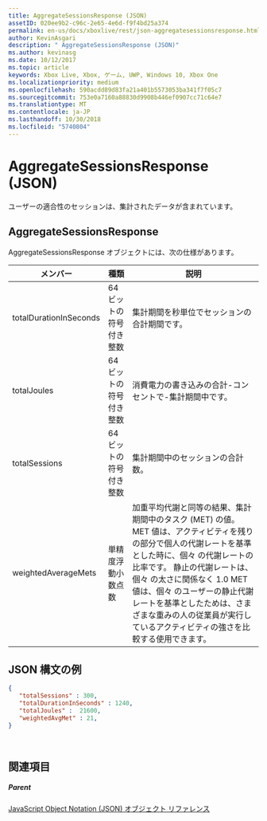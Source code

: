 ```yaml
---
title: AggregateSessionsResponse (JSON)
assetID: 020ee9b2-c96c-2e65-4e6d-f9f4bd25a374
permalink: en-us/docs/xboxlive/rest/json-aggregatesessionsresponse.html
author: KevinAsgari
description: " AggregateSessionsResponse (JSON)"
ms.author: kevinasg
ms.date: 10/12/2017
ms.topic: article
keywords: Xbox Live, Xbox, ゲーム, UWP, Windows 10, Xbox One
ms.localizationpriority: medium
ms.openlocfilehash: 590acdd89d83fa21a401b5573053ba341f7f05c7
ms.sourcegitcommit: 753e0a7160a88830d9908b446ef0907cc71c64e7
ms.translationtype: MT
ms.contentlocale: ja-JP
ms.lasthandoff: 10/30/2018
ms.locfileid: "5740804"
---
```

# <a name="aggregatesessionsresponse-json"></a>AggregateSessionsResponse (JSON)
ユーザーの適合性のセッションは、集計されたデータが含まれています。 
<a id="ID4EN"></a>

 
## <a name="aggregatesessionsresponse"></a>AggregateSessionsResponse
 
AggregateSessionsResponse オブジェクトには、次の仕様があります。
 
| メンバー| 種類| 説明| 
| --- | --- | --- | 
| totalDurationInSeconds| 64 ビットの符号付き整数| 集計期間を秒単位でセッションの合計期間です。| 
| totalJoules| 64 ビットの符号付き整数| 消費電力の書き込みの合計-コンセントで-集計期間中です。 | 
| totalSessions| 64 ビットの符号付き整数| 集計期間中のセッションの合計数。| 
| weightedAverageMets| 単精度浮動小数点数 | 加重平均代謝と同等の結果、集計期間中のタスク (MET) の値。 MET 値は、アクティビティを残りの部分で個人の代謝レートを基準とした時に、個々 の代謝レートの比率です。 静止の代謝レートは、個々 の太さに関係なく 1.0 MET 値は、個々 のユーザーの静止代謝レートを基準としたためは、さまざまな重みの人の従業員が実行しているアクティビティの強さを比較する使用できます。| 
  
<a id="ID4ESC"></a>

 
## <a name="sample-json-syntax"></a>JSON 構文の例
 

```json
{
   "totalSessions" : 300,
   "totalDurationInSeconds" : 1240,
   "totalJoules" :  21600,
   "weightedAvgMet" : 21,
}

    
```

  
<a id="ID4E2C"></a>

 
## <a name="see-also"></a>関連項目
 
<a id="ID4E4C"></a>

 
##### <a name="parent"></a>Parent 

[JavaScript Object Notation (JSON) オブジェクト リファレンス](atoc-xboxlivews-reference-json.md)

   